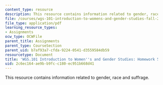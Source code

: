 ```yaml
---
content_type: resource
description: This resource contains information related to gender, race and suffrage.
file: /courses/wgs-101-introduction-to-womens-and-gender-studies-fall-2014/2c6ec164ae9bb9fcc180ec951b668d41_MITWGS_101F14_Hwork5.pdf
file_type: application/pdf
learning_resource_types:
- Assignments
ocw_type: OCWFile
parent_title: Assignments
parent_type: CourseSection
parent_uid: b7af93a7-cfda-9224-0541-d3559584db59
resourcetype: Document
title: 'WGS.101 Introduction to Women''s and Gender Studies: Homework 5 Wells'
uid: 2c6ec164-ae9b-b9fc-c180-ec951b668d41
---
```

This resource contains information related to gender, race and suffrage.